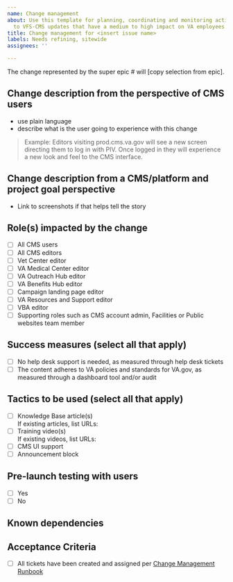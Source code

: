 ```yaml
---
name: Change management
about: Use this template for planning, coordinating and monitoring activities related
  to VFS-CMS updates that have a medium to high impact on VA employees.
title: Change management for <insert issue name>
labels: Needs refining, sitewide
assignees: ''

---
```


The change represented by the super epic # will [copy selection from epic].

## Change description from the perspective of CMS users
- use plain language
- describe what is the user going to experience with this change

> Example: Editors visiting prod.cms.va.gov will see a new screen directing them to log in with PIV. Once logged in they will experience a new look and feel to the CMS interface.

## Change description from a CMS/platform and project goal perspective
- Link to screenshots if that helps tell the story

## Role(s) impacted by the change
- [ ] All CMS users
- [ ] All CMS editors
- [ ] Vet Center editor
- [ ] VA Medical Center editor
- [ ] VA Outreach Hub editor
- [ ] VA Benefits Hub editor
- [ ] Campaign landing page editor
- [ ] VA Resources and Support editor
- [ ] VBA editor
- [ ] Supporting roles such as CMS account admin, Facilities or Public websites team member

## Success measures (select all that apply)
- [ ] No help desk support is needed, as measured through help desk tickets
- [ ] The content adheres to VA policies and standards for VA.gov, as measured through a dashboard tool and/or audit

## Tactics to be used (select all that apply)
- [ ] Knowledge Base article(s)<br>
If existing articles, list URLs:
- [ ] Training video(s)<br>
If existing videos, list URLs:
- [ ] CMS UI support
- [ ] Announcement block

## Pre-launch testing with users
- [ ] Yes
- [ ] No

## Known dependencies

## Acceptance Criteria
- [ ] All tickets have been created and assigned per [Change Management Runbook](https://github.com/department-of-veterans-affairs/va.gov-team/tree/master/products/facilities/change-management)
